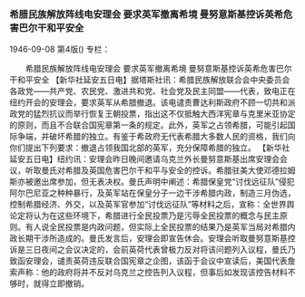 ### 希腊民族解放阵线电安理会  要求英军撤离希境  曼努意斯基控诉英希危害巴尔干和平安全

1946-09-08
第4版()
专栏：

　　希腊民族解放阵线电安理会
    要求英军撤离希境
    曼努意斯基控诉英希危害巴尔干和平安全
    【新华社延安五日电】据塔斯社讯：希腊民族解放联合会中央委员会各政党——共产党、农民党、激进共和党、社会党及民主同盟——代表，致电正在纽约开会的安理会，要求英军从希腊撤退。该电谴责曹达利斯政府不顾一切共和派政党的猛烈抗议而举行恢复王朝投票，指出这不仅抵触大西洋宪章与克里米亚协定的原则，而且不合联合国宪章第一条的规定。此外，英军之占领希腊，可能引起国际争端，并破坏希腊的独立。有鉴于希政府无代表希腊大多数人民的资格，我们向你们提出下列要求：撤退占领我国北部的英军，充分保障希腊的独立。
    【新华社延安五日电】纽约讯：安理会昨日晚间邀请乌克兰外长曼努意斯基出席安理会会议，听取曼氏对希腊及英国危害巴尔干和平与安全的控诉。希腊驻美大使邓德拉姆斯亦被邀出席参加，但无表决权。曼氏声明中阐述：希腊保皇党“讨伐远征队”侵犯阿尔巴尼亚之种种暴行，及英军站在保皇分子一边干涉希腊内政，制造三月伪选，控制希腊经济、外交，以及英军官参加“讨伐远征队”等材料之后，宣称：全世界舆论定将认为在这些环境下，希腊进行全民投票乃是污辱全民投票的概念与民主原则。有人说全民投票是内政问题，但实际上全民投票的结果乃是英军当局对希腊内政长期干涉所造成的。曼氏发言后，安理会即宣告休会。安理会听取曼努意斯基控诉是三日夜间之会议决定的，会前英荷代表曾极力反对将该问题列入议程，曼氏乃致函安理会，谴责英荷违反联合国宪章之企图，该函于会议中宣读后，美国代表詹索声称：他的政府将并不反对乌克兰之控告列入议程，但事后如发现该控告材料不够时，就得立即撤销。
